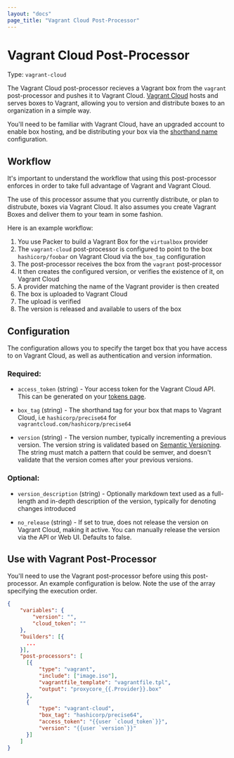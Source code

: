 ```yaml
---
layout: "docs"
page_title: "Vagrant Cloud Post-Processor"
---
```


# Vagrant Cloud Post-Processor

Type: `vagrant-cloud`

The Vagrant Cloud post-processor recieves a Vagrant box from the `vagrant`
post-processor and pushes it to Vagrant Cloud. [Vagrant Cloud](https://vagrantcloud.com)
hosts and serves boxes to Vagrant, allowing you to version and distribute
boxes to an organization in a simple way.

You'll need to be familiar with Vagrant Cloud, have an upgraded account
to enable box hosting, and be distributing your box via the [shorthand name](http://docs.vagrantup.com/v2/cli/box.html)
configuration.

## Workflow

It's important to understand the workflow that using this post-processor
enforces in order to take full advantage of Vagrant and Vagrant Cloud.

The use of this processor assume that you currently distribute, or plan
to distrubute, boxes via Vagrant Cloud. It also assumes you create Vagrant
Boxes and deliver them to your team in some fashion.

Here is an example workflow:

1. You use Packer to build a Vagrant Box for the `virtualbox` provider
2. The `vagrant-cloud` post-processor is configured to point to the box `hashicorp/foobar` on Vagrant Cloud
via the `box_tag` configuration
2. The post-processor receives the box from the `vagrant` post-processor
3. It then creates the configured version, or verifies the existence of it, on Vagrant Cloud
4. A provider matching the name of the Vagrant provider is then created
5. The box is uploaded to Vagrant Cloud
6. The upload is verified
7. The version is released and available to users of the box


## Configuration

The configuration allows you to specify the target box that you have
access to on Vagrant Cloud, as well as authentication and version information.

### Required:

* `access_token` (string) - Your access token for the Vagrant Cloud API.
  This can be generated on your [tokens page](https://vagrantcloud.com/account/tokens).

* `box_tag` (string) - The shorthand tag for your box that maps to
   Vagrant Cloud, i.e `hashicorp/precise64` for `vagrantcloud.com/hashicorp/precise64`

* `version` (string) - The version number, typically incrementing a previous version.
  The version string is validated based on [Semantic Versioning](http://semver.org/). The string must match
  a pattern that could be semver, and doesn't validate that the version comes after
  your previous versions.


### Optional:

* `version_description` (string) - Optionally markdown text used as a full-length
  and in-depth description of the version, typically for denoting changes introduced

* `no_release` (string) - If set to true, does not release the version
on Vagrant Cloud, making it active. You can manually release the version
via the API or Web UI. Defaults to false.


## Use with Vagrant Post-Processor

You'll need to use the Vagrant post-processor before using this post-processor.
An example configuration is below. Note the use of the array specifying
the execution order.

```json
{
    "variables": {
        "version": "",
        "cloud_token": ""
    },
    "builders": [{
      ...
    }],
    "post-processors": [
      [{
          "type": "vagrant",
          "include": ["image.iso"],
          "vagrantfile_template": "vagrantfile.tpl",
          "output": "proxycore_{{.Provider}}.box"
      },
      {
          "type": "vagrant-cloud",
          "box_tag": "hashicorp/precise64",
          "access_token": "{{user `cloud_token`}}",
          "version": "{{user `version`}}"
      }]
    ]
}

```
